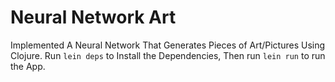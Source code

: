 # Neural Network Art

Implemented A Neural Network That Generates Pieces of Art/Pictures Using Clojure.
Run `lein deps` to Install the Dependencies, Then run `lein run` to run the App. 

